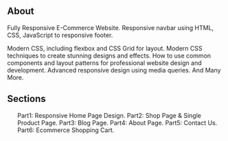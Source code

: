 <h2>About</h2>
Fully Responsive E-Commerce Website. Responsive navbar using HTML, CSS, JavaScript to responsive footer.


Modern CSS, including flexbox and CSS Grid for layout.
Modern CSS techniques to create stunning designs and effects.
How to use common components and layout patterns for professional website design and development.
Advanced responsive design using media queries.
And Many More.

<h2>Sections</h2>
<ul>
Part1: Responsive Home Page Design.
Part2: Shop Page & Single Product Page.
Part3: Blog Page.
Part4: About Page.
Part5: Contact Us.
Part6: Ecommerce Shopping Cart.
</ul>
